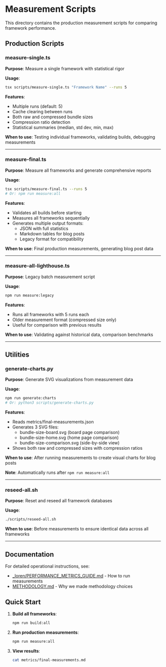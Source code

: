 # Measurement Scripts

This directory contains the production measurement scripts for comparing framework performance.

## Production Scripts

### measure-single.ts
**Purpose**: Measure a single framework with statistical rigor

**Usage**:
```bash
tsx scripts/measure-single.ts "Framework Name" --runs 5
```

**Features**:
- Multiple runs (default: 5)
- Cache clearing between runs
- Both raw and compressed bundle sizes
- Compression ratio detection
- Statistical summaries (median, std dev, min, max)

**When to use**: Testing individual frameworks, validating builds, debugging measurements

---

### measure-final.ts
**Purpose**: Measure all frameworks and generate comprehensive reports

**Usage**:
```bash
tsx scripts/measure-final.ts --runs 5
# Or: npm run measure:all
```

**Features**:
- Validates all builds before starting
- Measures all frameworks sequentially
- Generates multiple output formats:
  - JSON with full statistics
  - Markdown tables for blog posts
  - Legacy format for compatibility

**When to use**: Final production measurements, generating blog post data

---

### measure-all-lighthouse.ts
**Purpose**: Legacy batch measurement script

**Usage**:
```bash
npm run measure:legacy
```

**Features**:
- Runs all frameworks with 5 runs each
- Older measurement format (compressed size only)
- Useful for comparison with previous results

**When to use**: Validating against historical data, comparison benchmarks

---

## Utilities

### generate-charts.py
**Purpose**: Generate SVG visualizations from measurement data

**Usage**:
```bash
npm run generate:charts
# Or: python3 scripts/generate-charts.py
```

**Features**:
- Reads metrics/final-measurements.json
- Generates 3 SVG files:
  - bundle-size-board.svg (board page comparison)
  - bundle-size-home.svg (home page comparison)
  - bundle-size-comparison.svg (side-by-side view)
- Shows both raw and compressed sizes with compression ratios

**When to use**: After running measurements to create visual charts for blog posts

**Note**: Automatically runs after `npm run measure:all`

---

### reseed-all.sh
**Purpose**: Reset and reseed all framework databases

**Usage**:
```bash
./scripts/reseed-all.sh
```

**When to use**: Before measurements to ensure identical data across all frameworks

---

## Documentation

For detailed operational instructions, see:
- [_loren/PERFORMANCE_METRICS_GUIDE.md](../_loren/PERFORMANCE_METRICS_GUIDE.md) - How to run measurements
- [METHODOLOGY.md](../METHODOLOGY.md) - Why we made methodology choices

## Quick Start

1. **Build all frameworks**:
   ```bash
   npm run build:all
   ```

2. **Run production measurements**:
   ```bash
   npm run measure:all
   ```

3. **View results**:
   ```bash
   cat metrics/final-measurements.md
   ```
